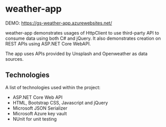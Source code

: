 # weather-app
 
 DEMO: https://gs-weather-app.azurewebsites.net/
 
weather-app demonstrates usages of HttpClient to use third-party API to consume data using both C# and jQuery. It also demonstrates creation on REST APIs using ASP.NET Core WebAPI.

The app uses APIs provided by Unsplash and Openweather as data sources.
 
 ## Technologies
A list of technologies used within the project:
* ASP.NET Core Web API
* HTML, Bootstrap CSS, Javascript and jQuery
* Microsoft JSON Serializer
* Microsoft Azure key vault
* NUnit for unit testing
